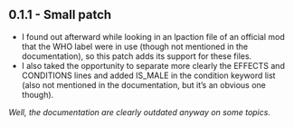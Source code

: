 ## 0.1.1 - Small patch

- I found out afterward while looking in an lpaction file of an official mod that the WHO label were in use (though not mentioned in the documentation), so this patch adds its support for these files.
- I also taked the opportunity to separate more clearly the EFFECTS and CONDITIONS lines and added IS\_MALE in the condition keyword list (also not mentioned in the documentation, but it’s an obvious one though).

*Well, the documentation are clearly outdated anyway on some topics.*
